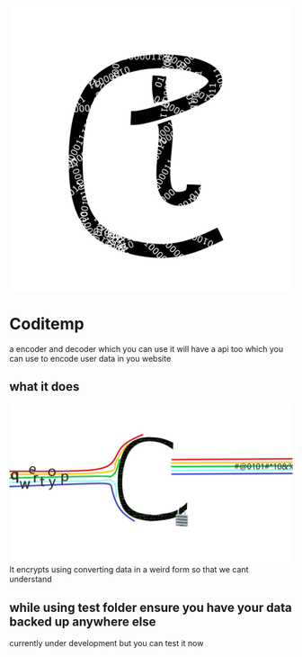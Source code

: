 ![codeitemp logo](codeitemp.png)
# Coditemp 
a encoder and decoder which you can use it will have a api too which you can use to encode user data in you website
## what it does
![codeitemp representation](represent.jpg)
It encrypts using converting data in a weird form so that we cant understand
## while using test folder ensure you have your data backed up anywhere else
currently under development but you can test it now
